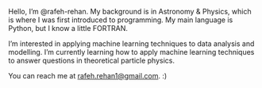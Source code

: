 Hello, I’m @rafeh-rehan. My background is in Astronomy & Physics, which is where I was first introduced to programming.
My main language is Python, but I know a little FORTRAN.

I’m interested in applying machine learning techniques to data analysis and modelling.
I’m currently learning how to apply machine learning techniques to answer questions in theoretical particle physics. 

You can reach me at rafeh.rehan1@gmail.com. :)
